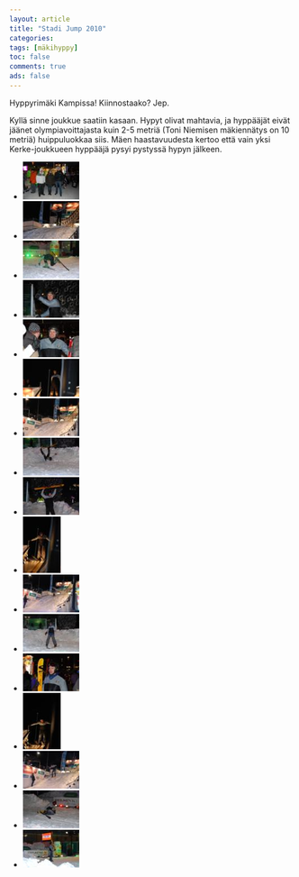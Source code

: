 ```yaml
---
layout: article 
title: "Stadi Jump 2010" 
categories: 
tags: [mäkihyppy]
toc: false 
comments: true 
ads: false 
---
```


Hyppyrimäki Kampissa! Kiinnostaako? Jep.

Kyllä sinne joukkue saatiin kasaan. Hypyt olivat mahtavia, ja hyppääjät
eivät jäänet olympiavoittajasta kuin 2-5 metriä (Toni Niemisen
mäkiennätys on 10 metriä) huippuluokkaa siis. Mäen haastavuudesta kertoo
että vain yksi Kerke-joukkueen hyppääjä pysyi pystyssä hypyn jälkeen.

<div class="th-grid image-gallery" markdown="1">

-   [![](/images/stadi-jump-2010/Thumbnails/1.jpg)](/images/stadi-jump-2010/1.jpg)
-   [![](/images/stadi-jump-2010/Thumbnails/2.jpg)](/images/stadi-jump-2010/2.jpg)
-   [![](/images/stadi-jump-2010/Thumbnails/3.jpg)](/images/stadi-jump-2010/3.jpg)
-   [![](/images/stadi-jump-2010/Thumbnails/4.jpg)](/images/stadi-jump-2010/4.jpg)
-   [![](/images/stadi-jump-2010/Thumbnails/5.jpg)](/images/stadi-jump-2010/5.jpg)
-   [![](/images/stadi-jump-2010/Thumbnails/6.jpg)](/images/stadi-jump-2010/6.jpg)
-   [![](/images/stadi-jump-2010/Thumbnails/7.jpg)](/images/stadi-jump-2010/7.jpg)
-   [![](/images/stadi-jump-2010/Thumbnails/8.jpg)](/images/stadi-jump-2010/8.jpg)
-   [![](/images/stadi-jump-2010/Thumbnails/9.jpg)](/images/stadi-jump-2010/9.jpg)
-   [![](/images/stadi-jump-2010/Thumbnails/9a.jpg)](/images/stadi-jump-2010/9a.jpg)
-   [![](/images/stadi-jump-2010/Thumbnails/9b.jpg)](/images/stadi-jump-2010/9b.jpg)
-   [![](/images/stadi-jump-2010/Thumbnails/9c.jpg)](/images/stadi-jump-2010/9c.jpg)
-   [![](/images/stadi-jump-2010/Thumbnails/9d.jpg)](/images/stadi-jump-2010/9d.jpg)
-   [![](/images/stadi-jump-2010/Thumbnails/9e.jpg)](/images/stadi-jump-2010/9e.jpg)
-   [![](/images/stadi-jump-2010/Thumbnails/9f.jpg)](/images/stadi-jump-2010/9f.jpg)
-   [![](/images/stadi-jump-2010/Thumbnails/9g.jpg)](/images/stadi-jump-2010/9g.jpg)
-   [![](/images/stadi-jump-2010/Thumbnails/stadijump%20003.jpg)](/images/stadi-jump-2010/stadijump%20003.jpg)

</div>
